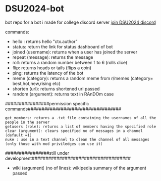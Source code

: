 # DSU2024-bot
bot repo for a bot i made for college discord server
[join DSU2024 discord](https://discord.com/invite/yc38n94jyM)

commands:
    <ul>
    <li>hello : returns hello "ctx.author"</li>
    <li>status: return the link for status dashboard of bot</li>
    <li>joined (username): returns when a user has joined the server</li>
    <li>repeat (message): returns the message</li>
    <li>roll: returns a random number between 1 to 6 (rolls dice)</li>
    <li>flip: returns heads or tails (flips a coin)</li>
    <li>ping: returns the latency of the bot</li>
    <li>meme (category): returns a random meme from r/memes (category= best,hot,new,rising etc)</li>
    <li>shorten (url): returns shortened url passed </li>
    <li>random (argument): returns text in RAnDOm case</li>
    </ul>


################permission specific commands##################################

    get_members: returns a .txt file containing the usernames of all the people in the server
    getusers (role): returns a list of members having the specified role
    clear (argument): clears specified no of messages in a channel (default =1)
    nuke : use in a text channel to clean the channel of all messages (only those with mod priviledges can use it)
################still under development####################################
    <ul>
    <li>wiki (argument) (no of lines): wikipedia summary of the argument passed</li>
    </ul>
    
